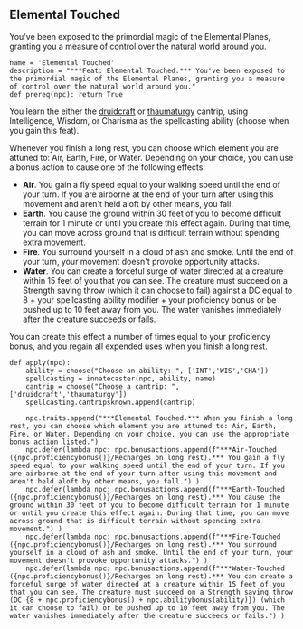## Elemental Touched
You've been exposed to the primordial magic of the Elemental Planes, granting you a measure of control over the natural world around you.

```
name = 'Elemental Touched'
description = "***Feat: Elemental Touched.*** You've been exposed to the primordial magic of the Elemental Planes, granting you a measure of control over the natural world around you."
def prereq(npc): return True
```

You learn the either the [druidcraft](../Magic/Spells/druidcraft.md) or [thaumaturgy](../Magic/Spells/thaumaturgy.md) cantrip, using Intelligence, Wisdom, or Charisma as the spellcasting ability (choose when you gain this feat).

Whenever you finish a long rest, you can choose which element you are attuned to: Air, Earth, Fire, or Water. Depending on your choice, you can use a bonus action to cause one of the following effects:

* **Air**. You gain a fly speed equal to your walking speed until the end of your turn. If you are airborne at the end of your turn after using this movement and aren't held aloft by other means, you fall.
* **Earth**. You cause the ground within 30 feet of you to become difficult terrain for 1 minute or until you create this effect again. During that time, you can move across ground that is difficult terrain without spending extra movement.
* **Fire**. You surround yourself in a cloud of ash and smoke. Until the end of your turn, your movement doesn't provoke opportunity attacks.
* **Water**. You can create a forceful surge of water directed at a creature within 15 feet of you that you can see. The creature must succeed on a Strength saving throw (which it can choose to fail) against a DC equal to 8 + your spellcasting ability modifier + your proficiency bonus or be pushed up to 10 feet away from you. The water vanishes immediately after the creature succeeds or fails.

You can create this effect a number of times equal to your proficiency bonus, and you regain all expended uses when you finish a long rest.

```
def apply(npc):
    ability = choose("Choose an ability: ", ['INT','WIS','CHA'])
    spellcasting = innatecaster(npc, ability, name)
    cantrip = choose("Choose a cantrip: ", ['druidcraft','thaumaturgy'])
    spellcasting.cantripsknown.append(cantrip)

    npc.traits.append("***Elemental Touched.*** When you finish a long rest, you can choose which element you are attuned to: Air, Earth, Fire, or Water. Depending on your choice, you can use the appropriate bonus action listed.")
    npc.defer(lambda npc: npc.bonusactions.append(f"***Air-Touched ({npc.proficiencybonus()}/Recharges on long rest).*** You gain a fly speed equal to your walking speed until the end of your turn. If you are airborne at the end of your turn after using this movement and aren't held aloft by other means, you fall.") )
    npc.defer(lambda npc: npc.bonusactions.append(f"***Earth-Touched ({npc.proficiencybonus()}/Recharges on long rest).*** You cause the ground within 30 feet of you to become difficult terrain for 1 minute or until you create this effect again. During that time, you can move across ground that is difficult terrain without spending extra movement.") )
    npc.defer(lambda npc: npc.bonusactions.append(f"***Fire-Touched ({npc.proficiencybonus()}/Recharges on long rest).*** You surround yourself in a cloud of ash and smoke. Until the end of your turn, your movement doesn't provoke opportunity attacks.") )
    npc.defer(lambda npc: npc.bonusactions.append(f"***Water-Touched ({npc.proficiencybonus()}/Recharges on long rest).*** You can create a forceful surge of water directed at a creature within 15 feet of you that you can see. The creature must succeed on a Strength saving throw (DC {8 + npc.proficiencybonus() + npc.abilitybonus(ability)}) (which it can choose to fail) or be pushed up to 10 feet away from you. The water vanishes immediately after the creature succeeds or fails.") )
```
